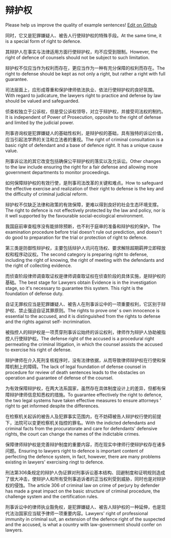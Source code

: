 # 辩护权

Please help us improve the quality of example sentences! [Edit on Github](https://github.com/jiyushe/jiyu-example-sentence-source/blob/main/chinese/bianhuquan.md)

<p><span class="chinese">同时，它又是犯罪嫌疑人、被告人行使辩护权的特殊手段。</span><span class="english">At the same time, it is a special form of right to defence.</span></p>

<p><span class="chinese">其辩护人在事实与法律适用方面行使辩护权，均不应受到限制。</span><span class="english">However, the right of defence of counsels should not be subject to such limitation.</span></p>

<p><span class="chinese">辩护权不仅应当作为权利而存在，更应当作为一种有充分保障的权利而存在。</span><span class="english">The right to defense should be kept as not only a right, but rather a right with full guarantee.</span></p>

<p><span class="chinese">司法层面上，应形成尊重和保护律师依法执业、依法行使辩护权的良好氛围。</span><span class="english">With regard to judicature, the lawyers right to practice and defense by law should be valued and safeguarded.</span></p>

<p><span class="chinese">侦查权独立于公诉权，但是受公诉权领导，对立于辩护权，并接受司法权的制约。</span><span class="english">It is independent of Power of Prosecution, opposite to the right of defense and limited by the judicial power.</span></p>

<p><span class="chinese">刑事咨询权是犯罪嫌疑人的基础性权利，是辩护权的基础，具有独特的诉讼价值，应当引起法学界的关注和立法者的重视。</span><span class="english">The right of criminal consultation is a basic right of defendant and a base of defence right. It has a unique cause value.</span></p>

<p><span class="chinese">刑事诉讼法的其它改变包括确保公平辩护权的落实以及允诉讼。</span><span class="english">Other changes to the law include ensuring the right for a fair defense and allowing more government departments to monitor proceedings.</span></p>

<p><span class="chinese">如何保障辩护权的有效行使，是刑事司法改革的关键和难点。</span><span class="english">How to safeguard the effective exercise and realization of their right to defense is the key and the difficulty of criminal judicial reform.</span></p>

<p><span class="chinese">辩护权不仅缺乏法律和政策的有效保障，更难以得到良好的社会生态环境支撑。</span><span class="english">The right to defence is not effectively protected by the law and policy, nor is it well supported by the favourable social-ecological environment.</span></p>

<p><span class="chinese">我国庭前审查程序没有能排除预断，也不利于庭审的准备和辩护权的保护。</span><span class="english">The examination procedure before trial doesn't rule out prediction, and doesn't do good to preparation for the trial or protection of right to defence.</span></p>

<p><span class="chinese">第三类是防御性辩护权，主要包括辩护人讯问在场权、要求解除超期羁押立即释放权和程序动议权。</span><span class="english">The second category is preparing right to defense, including the right of knowing, the right of meeting with the defendants and the right of collecting evidence.</span></p>

<p><span class="chinese">而侦查阶段律师调查取证权是律师调查取证权在侦查阶段的具体实施，是辩护权的基础。</span><span class="english">The best stage for Lawyers obtain Evidence is in the investigation stage, so it's necessary to guarantee this system. This right is the foundation of defense duty.</span></p>

<p><span class="chinese">自证无罪权应当是犯罪嫌疑人、被告人在刑事诉讼中的一项重要权利，它区别于辩护权、禁止强迫自证其罪原则。</span><span class="english">The rights to prove one' s own innocence is essential to the accused, and it is distinguished from the rights to defense and the rights against self- incrimination.</span></p>

<p><span class="chinese">被指控人的辩护权是一项贯穿刑事诉讼始终的诉讼权利，律师作为辩护人协助被指控人行使辩护权。</span><span class="english">The defense right of the accused is a procedural right permeating the criminal litigation, in which the counsel assists the accused to exercise his right of defense.</span></p>

<p><span class="chinese">辩护律师在介入死刑复核程序时，没有法律依据，从而导致律师辩护权在行使和保障机制上的障碍。</span><span class="english">The lack of legal foundation of defense counsel in procedure for review of death sentences leads to the obstacles on operation and guarantee of defense of the counsel.</span></p>

<p><span class="chinese">为有效保障辩护权，在两大法系国家，虽然存在具体制度设计上的差异，但都有保障辩护律师信息知悉权的措施。</span><span class="english">To guarantee effectively the right to defence, the two legal systems have taken effective measures to ensure attorneys ' right to get informed despite the differences.</span></p>

<p><span class="chinese">在检察机关起诉的被告人及犯罪事实范围内，在不妨碍被告人辩护权行使的前提下，法院可以变更检察机关指控的罪名。</span><span class="english">With the indicted defendants and criminal facts from the procuratorate and care for defendants' defensive rights, the court can change the names of the indictable crimes.</span></p>

<p><span class="chinese">保障律师辩护权是完善辩护制度的重要内容，而在现实中律师行使辩护权存在诸多问题。</span><span class="english">Ensuring to lawyers right to defence is important content of perfecting the defence system, in fact, however, there are many problems existing in lawyers' exercising ringt to defence.</span></p>

<p><span class="chinese">刑法第306条规定的辩护人伪证罪对刑事诉讼基本结构、回避制度和证明规则造成了很大冲击，使辩护人和所有受刑事追诉者的正当权利受到威胁，同时也是对辩护权的侵蚀。</span><span class="english">The article 306 of criminal law on crime of perjury by defender has made a great impact on the basic structure of criminal procedure, the challenge system and the certification rules.</span></p>

<p><span class="chinese">刑事诉讼中的律师执业豁免权，是犯罪嫌疑人、被告人辩护权的一种延伸，也是现代法治国家应当赋予律师一项重要内容。</span><span class="english">Lawyers' right of professional immunity in criminal suit, an extension of the defence right of the suspected and the accused, is what a country with law-government should confer on lawyers.</span></p>

